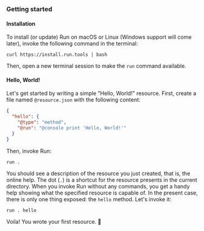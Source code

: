 ### Getting started

#### Installation

To install (or update) Run on macOS or Linux (Windows support will come later), invoke the following command in the terminal:

```shell
curl https://install.run.tools | bash
```

Then, open a new terminal session to make the `run` command available.

#### Hello, World!

Let's get started by writing a simple "Hello, World!" resource. First, create a file named `@resource.json` with the following content:

```json
{
  "hello": {
    "@type": "method",
    "@run": "@console print 'Hello, World!'"
  }
}
```

Then, invoke Run:

```shell
run .
```

You should see a description of the resource you just created, that is, the online help. The dot (`.`) is a shortcut for the resource presents in the current directory. When you invoke Run without any commands, you get a handy help showing what the specified resource is capable of. In the present case, there is only one thing exposed: the `hello` method. Let's invoke it:

```shell
run . hello
```

Voila! You wrote your first resource. 🎉
